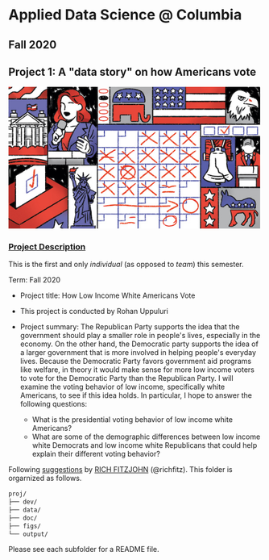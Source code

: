 # Applied Data Science @ Columbia
## Fall 2020
## Project 1: A "data story" on how Americans vote

<img src="figs/title1.jpeg" width="500">

### [Project Description](doc/)
This is the first and only *individual* (as opposed to *team*) this semester. 

Term: Fall 2020

+ Project title: How Low Income White Americans Vote
+ This project is conducted by Rohan Uppuluri

+ Project summary: The Republican Party supports the idea that the government should play a smaller role in people's lives, especially in the economy. On the other hand, the Democratic party supports the idea of a larger government that is more involved in helping people's everyday lives. Because the Democratic Party favors government aid programs like welfare, in theory it would make sense for more low income voters to vote for the Democratic Party than the Republican Party. I will examine the voting behavior of low income, specifically white Americans, to see if this idea holds. In particular, I hope to answer the following questions:
  + What is the presidential voting behavior of low income white Americans?
  + What are some of the demographic differences between low income white Democrats and low income white Republicans that could help explain their different voting behavior?

Following [suggestions](http://nicercode.github.io/blog/2013-04-05-projects/) by [RICH FITZJOHN](http://nicercode.github.io/about/#Team) (@richfitz). This folder is orgarnized as follows.

```
proj/
├── dev/
├── data/
├── doc/
├── figs/
└── output/
```

Please see each subfolder for a README file.
